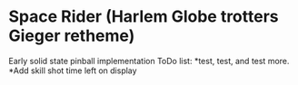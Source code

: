 # Space Rider (Harlem Globe trotters Gieger retheme)
Early solid state pinball implementation
ToDo list:
*test, test, and test more.
*Add skill shot time left on display